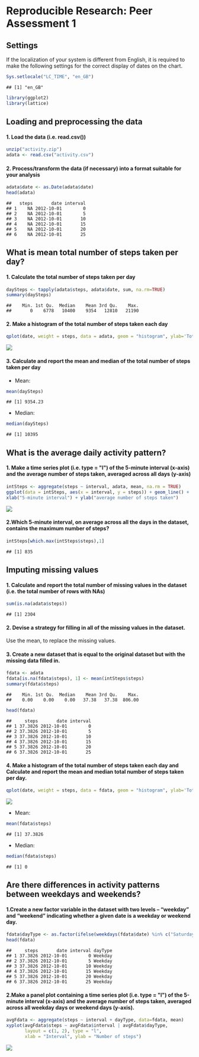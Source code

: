 # Reproducible Research: Peer Assessment 1
## Settings

If the localization of your system is different from English, it is required to make the following settings for the correct display of dates on the chart.

```r
Sys.setlocale("LC_TIME", "en_GB")
```

```
## [1] "en_GB"
```

```r
library(ggplot2)
library(lattice)
```
## Loading and preprocessing the data

#### 1. Load the data (i.e. read.csv())

```r
unzip("activity.zip")
adata <- read.csv("activity.csv")
```
#### 2. Process/transform the data (if necessary) into a format suitable for your analysis

```r
adata$date <- as.Date(adata$date)
head(adata)
```

```
##   steps       date interval
## 1    NA 2012-10-01        0
## 2    NA 2012-10-01        5
## 3    NA 2012-10-01       10
## 4    NA 2012-10-01       15
## 5    NA 2012-10-01       20
## 6    NA 2012-10-01       25
```

## What is mean total number of steps taken per day?

#### 1. Calculate the total number of steps taken per day

```r
daySteps <- tapply(adata$steps, adata$date, sum, na.rm=TRUE)
summary(daySteps)
```

```
##    Min. 1st Qu.  Median    Mean 3rd Qu.    Max. 
##       0    6778   10400    9354   12810   21190
```

#### 2. Make a histogram of the total number of steps taken each day

```r
qplot(date, weight = steps, data = adata, geom = "histogram", ylab='Total steps per day', xlab='Dates')
```

![](PA1_template_files/figure-html/unnamed-chunk-5-1.png) 

#### 3. Calculate and report the mean and median of the total number of steps taken per day
* Mean:

```r
mean(daySteps)
```

```
## [1] 9354.23
```
* Median:

```r
median(daySteps)
```

```
## [1] 10395
```

## What is the average daily activity pattern?

#### 1. Make a time series plot (i.e. type = "l") of the 5-minute interval (x-axis) and the average number of steps taken, averaged across all days (y-axis)

```r
intSteps <- aggregate(steps ~ interval, adata, mean, na.rm = TRUE)
ggplot(data = intSteps, aes(x = interval, y = steps)) + geom_line() + 
xlab("5-minute interval") + ylab("average number of steps taken") 
```

![](PA1_template_files/figure-html/unnamed-chunk-8-1.png) 

#### 2.Which 5-minute interval, on average across all the days in the dataset, contains the maximum number of steps?

```r
intSteps[which.max(intSteps$steps),1]
```

```
## [1] 835
```



## Imputing missing values

#### 1. Calculate and report the total number of missing values in the dataset (i.e. the total number of rows with NAs)


```r
sum(is.na(adata$steps))
```

```
## [1] 2304
```
#### 2. Devise a strategy for filling in all of the missing values in the dataset. 
Use the mean, to replace the missing values.

#### 3. Create a new dataset that is equal to the original dataset but with the missing data filled in.

```r
fdata <- adata
fdata[is.na(fdata$steps), 1] <- mean(intSteps$steps)
summary(fdata$steps)
```

```
##    Min. 1st Qu.  Median    Mean 3rd Qu.    Max. 
##    0.00    0.00    0.00   37.38   37.38  806.00
```

```r
head(fdata)
```

```
##     steps       date interval
## 1 37.3826 2012-10-01        0
## 2 37.3826 2012-10-01        5
## 3 37.3826 2012-10-01       10
## 4 37.3826 2012-10-01       15
## 5 37.3826 2012-10-01       20
## 6 37.3826 2012-10-01       25
```
#### 4. Make a histogram of the total number of steps taken each day and Calculate and report the mean and median total number of steps taken per day. 

```r
qplot(date, weight = steps, data = fdata, geom = "histogram", ylab='Total steps per day', xlab='Dates')
```

![](PA1_template_files/figure-html/unnamed-chunk-12-1.png) 


* Mean:

```r
mean(fdata$steps)
```

```
## [1] 37.3826
```
* Median:

```r
median(fdata$steps)
```

```
## [1] 0
```
## Are there differences in activity patterns between weekdays and weekends?

#### 1.Create a new factor variable in the dataset with two levels – “weekday” and “weekend” indicating whether a given date is a weekday or weekend day.

```r
fdata$dayType <- as.factor(ifelse(weekdays(fdata$date) %in% c("Saturday", "Sunday"),  "Weekend", "Weekday"))
head(fdata)
```

```
##     steps       date interval dayType
## 1 37.3826 2012-10-01        0 Weekday
## 2 37.3826 2012-10-01        5 Weekday
## 3 37.3826 2012-10-01       10 Weekday
## 4 37.3826 2012-10-01       15 Weekday
## 5 37.3826 2012-10-01       20 Weekday
## 6 37.3826 2012-10-01       25 Weekday
```

#### 2.Make a panel plot containing a time series plot (i.e. type = "l") of the 5-minute interval (x-axis) and the average number of steps taken, averaged across all weekday days or weekend days (y-axis).

```r
avgFdata <- aggregate(steps ~ interval + dayType, data=fdata, mean)
xyplot(avgFdata$steps ~ avgFdata$interval | avgFdata$dayType, 
       layout = c(1, 2), type = "l", 
       xlab = "Interval", ylab = "Number of steps")
```

![](PA1_template_files/figure-html/unnamed-chunk-16-1.png) 
